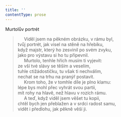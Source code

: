 ```yaml
---
title: ''
contentType: prose
---
```


Murtolův portrét

>      Viděl jsem na pěkném obrázku, v rámu byl,  
> tvůj portrét, jak visel na stěně na hřebíku,  
> když majstr, který ho zesvinil po svém zvyku,  
> jako pro výstavu si ho tu připevnil.  
>      Murtolo, tenhle hřích musím ti vyjevit:  
> ze vší tvé slávy se těším a veselím,  
> tuhle ctižádostičku, tu však ti nechválím,  
> nechat se na trhu na pranýř postavit.  
>      Krom toho, že v tomhle díle je plno klamu:  
> lépe bys mohl přec vyhrát svou partii,  
> mít rohy na hlavě, než hlavu v rozích rámu.  
>      A teď, když viděl jsem věšet tu kopii,  
> chtěl bych jen přeblažen a v srdci radost samu,  
> vidět i předlohu, jak pěkně věší ji.
